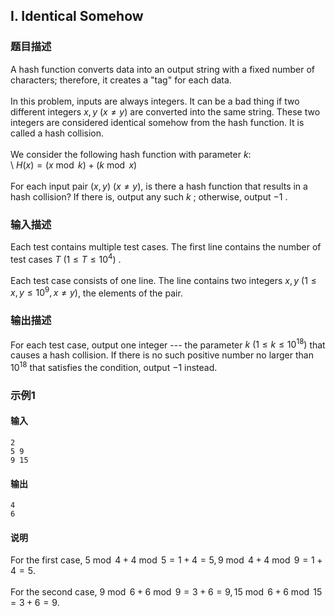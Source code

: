 ## I. Identical Somehow

### 题目描述

A hash function converts data into an output string with a fixed number
of characters; therefore, it creates a \"tag\" for each data.\
\
In this problem, inputs are always integers. It can be a bad thing if
two different integers $x,y\ (x\neq y)$ are
converted into the same string. These two integers are considered
identical somehow from the hash function. It is called a hash
collision.\
\
We consider the following hash function with parameter $k$:\
\ $H(x)=(x\bmod k)+(k\bmod x)$\
\
For each input pair $(x,y)\ (x\neq y)$, is
there a hash function that results in a hash collision? If there is,
output any such $k$ ; otherwise, output $-1$ .

### 输入描述

Each test contains multiple test cases. The first line contains the
number of test cases $T\ (1≤T≤10^4)$ .\
\
Each test case consists of one line. The line contains two integers $x,y\ (1\leq x, y\leq 10^9, x\neq y)$, the
elements of the pair.

### 输出描述

For each test case, output one integer \-\-- the parameter $k\ (1\leq k\leq 10^{18})$ that causes a hash
collision. If there is no such positive number no larger than $10^{18}$ that satisfies the condition,
output $-1$ instead.

### 示例1

#### 输入

```plain
2
5 9
9 15
```

#### 输出

```plain
4
6
```

#### 说明

For the first case, $5\bmod 4+4\bmod 5=1+4=5, 9\bmod 4+4\bmod9=1+4=5$.\
\
For the second case, $9\bmod 6+6\bmod 9=3+6=9, 15\bmod 6+6\bmod 15=3+6=9$.

